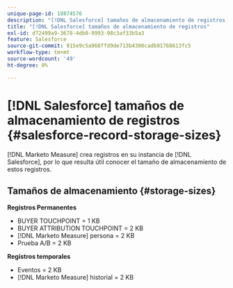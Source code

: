 ```yaml
---
unique-page-id: 18874576
description: "[!DNL Salesforce] tamaños de almacenamiento de registros - [!DNL Marketo Measure]"
title: "[!DNL Salesforce] tamaños de almacenamiento de registros"
exl-id: d72499a9-3678-4db0-9993-98c3af33b5a3
feature: Salesforce
source-git-commit: 915e9c5a968ffd9de713b4308cadb91768613fc5
workflow-type: tm+mt
source-wordcount: '49'
ht-degree: 0%

---
```


# [!DNL Salesforce] tamaños de almacenamiento de registros {#salesforce-record-storage-sizes}

[!DNL Marketo Measure] crea registros en su instancia de [!DNL Salesforce], por lo que resulta útil conocer el tamaño de almacenamiento de estos registros.

## Tamaños de almacenamiento {#storage-sizes}

**Registros Permanentes**

* BUYER TOUCHPOINT = 1 KB
* BUYER ATTRIBUTION TOUCHPOINT = 2 KB
* [!DNL Marketo Measure] persona = 2 KB
* Prueba A/B = 2 KB

**Registros temporales**

* Eventos = 2 KB
* [!DNL Marketo Measure] historial = 2 KB
